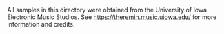 All samples in this directory were obtained from the University of Iowa Electronic Music Studios.
See https://theremin.music.uiowa.edu/ for more information and credits.

